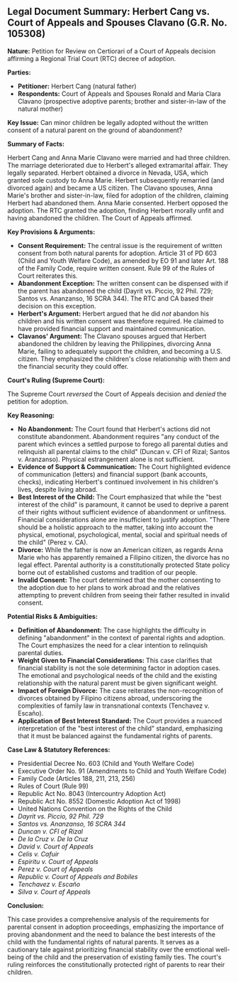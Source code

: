 ## Legal Document Summary: Herbert Cang vs. Court of Appeals and Spouses Clavano (G.R. No. 105308)

**Nature:** Petition for Review on Certiorari of a Court of Appeals decision affirming a Regional Trial Court (RTC) decree of adoption.

**Parties:**

*   **Petitioner:** Herbert Cang (natural father)
*   **Respondents:** Court of Appeals and Spouses Ronald and Maria Clara Clavano (prospective adoptive parents; brother and sister-in-law of the natural mother)

**Key Issue:** Can minor children be legally adopted without the written consent of a natural parent on the ground of abandonment?

**Summary of Facts:**

Herbert Cang and Anna Marie Clavano were married and had three children. The marriage deteriorated due to Herbert's alleged extramarital affair. They legally separated. Herbert obtained a divorce in Nevada, USA, which granted sole custody to Anna Marie.  Herbert subsequently remarried (and divorced again) and became a US citizen. The Clavano spouses, Anna Marie's brother and sister-in-law, filed for adoption of the children, claiming Herbert had abandoned them. Anna Marie consented. Herbert opposed the adoption. The RTC granted the adoption, finding Herbert morally unfit and having abandoned the children. The Court of Appeals affirmed.

**Key Provisions & Arguments:**

*   **Consent Requirement:** The central issue is the requirement of written consent from both natural parents for adoption.  Article 31 of PD 603 (Child and Youth Welfare Code), as amended by EO 91 and later Art. 188 of the Family Code, require written consent. Rule 99 of the Rules of Court reiterates this.
*   **Abandonment Exception:**  The written consent can be dispensed with if the parent has abandoned the child (Dayrit vs. Piccio, 92 Phil. 729; Santos vs. Ananzanso, 16 SCRA 344). The RTC and CA based their decision on this exception.
*   **Herbert's Argument:** Herbert argued that he did *not* abandon his children and his written consent was therefore required. He claimed to have provided financial support and maintained communication.
*   **Clavanos' Argument:** The Clavano spouses argued that Herbert abandoned the children by leaving the Philippines, divorcing Anna Marie, failing to adequately support the children, and becoming a U.S. citizen. They emphasized the children's close relationship with them and the financial security they could offer.

**Court's Ruling (Supreme Court):**

The Supreme Court *reversed* the Court of Appeals decision and *denied* the petition for adoption.

**Key Reasoning:**

*   **No Abandonment:** The Court found that Herbert's actions did not constitute abandonment. Abandonment requires "any conduct of the parent which evinces a settled purpose to forego all parental duties and relinquish all parental claims to the child" (Duncan v. CFI of Rizal; Santos v. Aranzanso).  Physical estrangement alone is not sufficient.
*   **Evidence of Support & Communication:** The Court highlighted evidence of communication (letters) and financial support (bank accounts, checks), indicating Herbert's continued involvement in his children's lives, despite living abroad.
*   **Best Interest of the Child:** The Court emphasized that while the "best interest of the child" is paramount, it cannot be used to deprive a parent of their rights without sufficient evidence of abandonment or unfitness. Financial considerations alone are insufficient to justify adoption. "There should be a holistic approach to the matter, taking into account the physical, emotional, psychological, mental, social and spiritual needs of the child" (Perez v. CA).
*   **Divorce:** While the father is now an American citizen, as regards Anna Marie who has apparently remained a Filipino citizen, the divorce has no legal effect. Parental authority is a constitutionally protected State policy borne out of established customs and tradition of our people.
*   **Invalid Consent:** The court determined that the mother consenting to the adoption due to her plans to work abroad and the relatives attempting to prevent children from seeing their father resulted in invalid consent.

**Potential Risks & Ambiguities:**

*   **Definition of Abandonment:** The case highlights the difficulty in defining "abandonment" in the context of parental rights and adoption. The Court emphasizes the need for a clear intention to relinquish parental duties.
*   **Weight Given to Financial Considerations:** This case clarifies that financial stability is not the sole determining factor in adoption cases. The emotional and psychological needs of the child and the existing relationship with the natural parent must be given significant weight.
*   **Impact of Foreign Divorce:** The case reiterates the non-recognition of divorces obtained by Filipino citizens abroad, underscoring the complexities of family law in transnational contexts (Tenchavez v. Escaño).
*   **Application of Best Interest Standard:** The Court provides a nuanced interpretation of the "best interest of the child" standard, emphasizing that it must be balanced against the fundamental rights of parents.

**Case Law & Statutory References:**

*   Presidential Decree No. 603 (Child and Youth Welfare Code)
*   Executive Order No. 91 (Amendments to Child and Youth Welfare Code)
*   Family Code (Articles 188, 211, 213, 256)
*   Rules of Court (Rule 99)
*   Republic Act No. 8043 (Intercountry Adoption Act)
*   Republic Act No. 8552 (Domestic Adoption Act of 1998)
*   United Nations Convention on the Rights of the Child
*   *Dayrit vs. Piccio, 92 Phil. 729*
*   *Santos vs. Ananzanso, 16 SCRA 344*
*   *Duncan v. CFI of Rizal*
*   *De la Cruz v. De la Cruz*
*   *David v. Court of Appeals*
*   *Celis v. Cafuir*
*   *Espiritu v. Court of Appeals*
*   *Perez v. Court of Appeals*
*   *Republic v. Court of Appeals and Bobiles*
*   *Tenchavez v. Escaño*
*   *Silva v. Court of Appeals*

**Conclusion:**

This case provides a comprehensive analysis of the requirements for parental consent in adoption proceedings, emphasizing the importance of proving abandonment and the need to balance the best interests of the child with the fundamental rights of natural parents. It serves as a cautionary tale against prioritizing financial stability over the emotional well-being of the child and the preservation of existing family ties. The court's ruling reinforces the constitutionally protected right of parents to rear their children.
